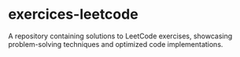 # exercices-leetcode
A repository containing solutions to LeetCode exercises, showcasing problem-solving techniques and optimized code implementations.
